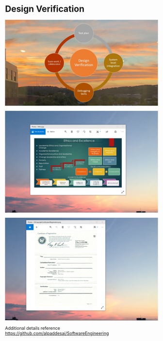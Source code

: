 # Design Verification

![image](DesignVerification.jpg)

![image](EthicsandExcellence.png)

![image](USCopyrightCertificate.png)

Additional details reference https://github.com/alpaddesai/SoftwareEngineering
